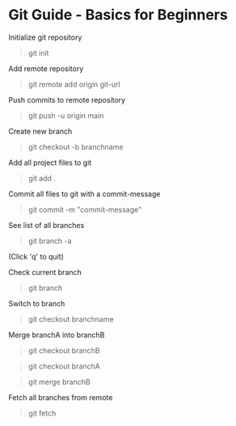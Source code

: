 # Git Guide - Basics for Beginners

Initialize git repository
> git init

Add remote repository
> git remote add origin git-url

Push commits to remote repository
> git push -u origin main

Create new branch
> git checkout -b branchname

Add all project files to git
> git add .

Commit all files to git with a commit-message
> git commit -m "commit-message"

See list of all branches
> git branch -a

(Click 'q' to quit)

Check current branch
> git branch

Switch to branch
> git checkout branchname

Merge branchA into branchB
> git checkout branchB

> git checkout branchA

> git merge branchB

Fetch all branches from remote
> git fetch
